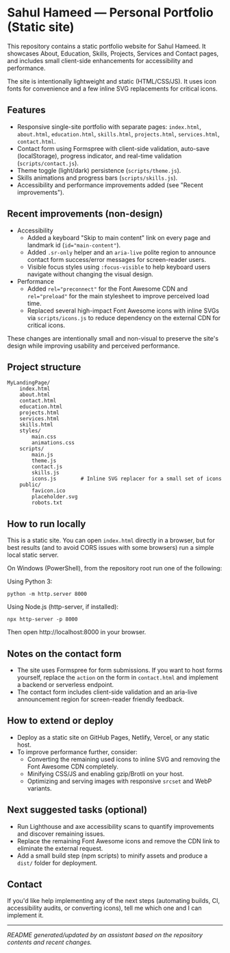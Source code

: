 # Sahul Hameed — Personal Portfolio (Static site)

This repository contains a static portfolio website for Sahul Hameed. It showcases About, Education, Skills, Projects, Services and Contact pages, and includes small client-side enhancements for accessibility and performance.

The site is intentionally lightweight and static (HTML/CSS/JS). It uses icon fonts for convenience and a few inline SVG replacements for critical icons.

## Features
- Responsive single-site portfolio with separate pages: `index.html`, `about.html`, `education.html`, `skills.html`, `projects.html`, `services.html`, `contact.html`.
- Contact form using Formspree with client-side validation, auto-save (localStorage), progress indicator, and real-time validation (`scripts/contact.js`).
- Theme toggle (light/dark) persistence (`scripts/theme.js`).
- Skills animations and progress bars (`scripts/skills.js`).
- Accessibility and performance improvements added (see "Recent improvements").

## Recent improvements (non-design)
- Accessibility
	- Added a keyboard "Skip to main content" link on every page and landmark id (`id="main-content"`).
	- Added `.sr-only` helper and an `aria-live` polite region to announce contact form success/error messages for screen-reader users.
	- Visible focus styles using `:focus-visible` to help keyboard users navigate without changing the visual design.
- Performance
	- Added `rel="preconnect"` for the Font Awesome CDN and `rel="preload"` for the main stylesheet to improve perceived load time.
	- Replaced several high-impact Font Awesome icons with inline SVGs via `scripts/icons.js` to reduce dependency on the external CDN for critical icons.

These changes are intentionally small and non-visual to preserve the site's design while improving usability and perceived performance.

## Project structure
```
MyLandingPage/
	index.html
	about.html
	contact.html
	education.html
	projects.html
	services.html
	skills.html
	styles/
		main.css
		animations.css
	scripts/
		main.js
		theme.js
		contact.js
		skills.js
		icons.js        # Inline SVG replacer for a small set of icons
	public/
		favicon.ico
		placeholder.svg
		robots.txt
```

## How to run locally
This is a static site. You can open `index.html` directly in a browser, but for best results (and to avoid CORS issues with some browsers) run a simple local static server.

On Windows (PowerShell), from the repository root run one of the following:

Using Python 3:
```
python -m http.server 8000
```

Using Node.js (http-server, if installed):
```
npx http-server -p 8000
```

Then open http://localhost:8000 in your browser.

## Notes on the contact form
- The site uses Formspree for form submissions. If you want to host forms yourself, replace the `action` on the form in `contact.html` and implement a backend or serverless endpoint.
- The contact form includes client-side validation and an aria-live announcement region for screen-reader friendly feedback.

## How to extend or deploy
- Deploy as a static site on GitHub Pages, Netlify, Vercel, or any static host.
- To improve performance further, consider:
	- Converting the remaining used icons to inline SVG and removing the Font Awesome CDN completely.
	- Minifying CSS/JS and enabling gzip/Brotli on your host.
	- Optimizing and serving images with responsive `srcset` and WebP variants.

## Next suggested tasks (optional)
- Run Lighthouse and axe accessibility scans to quantify improvements and discover remaining issues.
- Replace the remaining Font Awesome icons and remove the CDN link to eliminate the external request.
- Add a small build step (npm scripts) to minify assets and produce a `dist/` folder for deployment.

## Contact
If you'd like help implementing any of the next steps (automating builds, CI, accessibility audits, or converting icons), tell me which one and I can implement it.

---
_README generated/updated by an assistant based on the repository contents and recent changes._